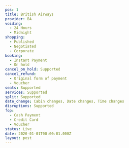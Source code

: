 ```yaml
---
pos: 1
title: British Airways
provider: BA
voiding: 
  - 24 Hours
  - Midnight
shopping: 
  - Published
  - Negotiated
  - Corporate
booking: 
  - Instant Payment
  - On hold
cancel_on_hold: Supported
cancel_refund: 
  - Original form of payment
  - Voucher
seats: Supported
services: Supported
split: Supported
date_change: Cabin changes, Date changes, Time changes
disruptions: Supported
fop:
  - Cash Payment
  - Credit Card
  - Voucher
status: Live
date: 2020-01-01T00:00:01.000Z
layout: post
---
```

